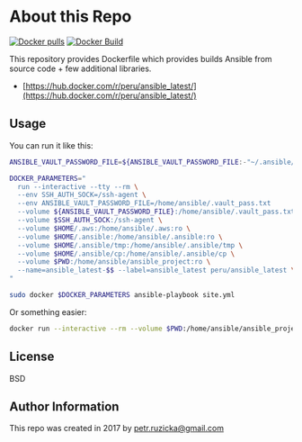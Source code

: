 # About this Repo

[![Docker pulls](https://img.shields.io/docker/pulls/peru/ansible_latest.svg)](https://hub.docker.com/r/peru/ansible_latest/)
[![Docker Build](https://img.shields.io/docker/automated/peru/ansible_latest.svg)](https://hub.docker.com/r/peru/ansible_latest/)

This repository provides Dockerfile which provides builds Ansible from source
code + few additional libraries.

* [https://hub.docker.com/r/peru/ansible_latest/](https://hub.docker.com/r/peru/ansible_latest/)

## Usage

You can run it like this:

```bash
ANSIBLE_VAULT_PASSWORD_FILE=${ANSIBLE_VAULT_PASSWORD_FILE:-"~/.ansible/vault.password"}

DOCKER_PARAMETERS="
  run --interactive --tty --rm \
  --env SSH_AUTH_SOCK=/ssh-agent \
  --env ANSIBLE_VAULT_PASSWORD_FILE=/home/ansible/.vault_pass.txt
  --volume ${ANSIBLE_VAULT_PASSWORD_FILE}:/home/ansible/.vault_pass.txt:ro \
  --volume $SSH_AUTH_SOCK:/ssh-agent \
  --volume $HOME/.aws:/home/ansible/.aws:ro \
  --volume $HOME/.ansible:/home/ansible/.ansible:ro \
  --volume $HOME/.ansible/tmp:/home/ansible/.ansible/tmp \
  --volume $HOME/.ansible/cp:/home/ansible/.ansible/cp \
  --volume $PWD:/home/ansible/ansible_project:ro \
  --name=ansible_latest-$$ --label=ansible_latest peru/ansible_latest \
"

sudo docker $DOCKER_PARAMETERS ansible-playbook site.yml
```

Or something easier:

```bash
docker run --interactive --rm --volume $PWD:/home/ansible/ansible_project:ro peru/ansible_latest ansible-playbook --version
```

## License

BSD

## Author Information

This repo was created in 2017 by [petr.ruzicka@gmail.com](mailto:petr.ruzicka@gmail.com)
